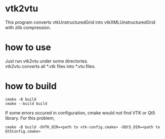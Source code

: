 # vtk2vtu
This program converts vtkUnstructuredGrid into vtkXMLUnstructuredGrid with zlib compression.

# how to use
Just run vtk2vtu under some directories.   
vtk2vtu converts all *.vtk files into *.vtu files.

# how to build
~~~
cmake -B build 
cmake --build build
~~~
If some errors occured in configuration, cmake would not find VTK or Qt5 library.
For this problem,
~~~
cmake -B build -DVTK_DIR=<path to vtk-config.cmake> -DQt5_DIR=<path to Qt5Config.cmake>
~~~


